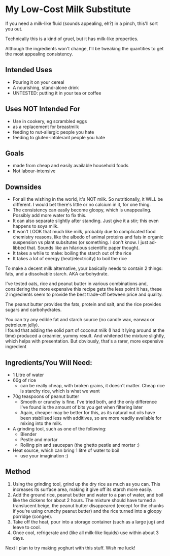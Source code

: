 My Low-Cost Milk Substitute
===========================

If you need a milk-like fluid (sounds appealing, eh?) in a pinch, this'll sort you out.

Technically this is a kind of gruel, but it has milk-like properties.

Although the ingredients won't change, I'll be tweaking the quantities to get the most appealing consistency.

Intended Uses
------

* Pouring it on your cereal
* A nourishing, stand-alone drink
* UNTESTED: putting it in your tea or coffee

Uses NOT Intended For
------

* Use in cookery, eg scrambled eggs
* as a replacement for breastmilk
* feeding to nut-allergic people you hate
* feeding to gluten-intolerant people you hate


Goals
----

* made from cheap and easily available household foods
* Not labour-intensive

Downsides
------

* For all the wishing in the world, it's NOT milk. So nutritionally, it WILL be different.
	I would bet there's little or no calcium in it, for one thing.
* The consistency can easily become gloopy, which is unappealing. Possibly add more water to fix this.
* It can also separate slightly after standing. Just give it a stir; this even happens to soya milk.
* It won't LOOK that much like milk, probably due to complicated food chemistry reasons,
	like the albedo of animal proteins and fats in organic suspension vs plant subsitutes
	(or something. I don't know. I just ad-libbed that. Sounds like an hilarious scientific paper though).
* It takes a while to make: boiling the starch out of the rice
* It takes a lot of energy (heat/electricity) to boil the rice


To make a decent milk alternative, your basically needs to contain 2 things:
fats, and a dissolvable starch. AKA carbohydrate.

I've tested oats, rice and peanut butter in various combinations and,
considering the more expensive this recipe gets the less point it has,
these 2 ingredients seem to provide the best trade-off between price and quality.

The peanut butter provides the fats, protein and salt,
and the rice provides sugars and carbohydrates.

You can try any edible fat and starch source (no candle wax, earwax or petroleum jelly).  
I found that adding the solid part of coconut milk (I had it lying around at the time) produced a creamier, yummy result.
And whitened the mixture slightly, which helps with presentation.
But obviously, that's a rarer, more expensive ingredient

Ingredients/You Will Need:
-------

* 1 Litre of water
* 60g of rice
	- can be really cheap, with broken grains, it doesn't matter. Cheap rice is starchy rice, which is what we want
* 70g teaspoons of peanut butter
	- Smooth or crunchy is fine. I've tried both, and the only difference I've found is the amount of bits you get when filtering later
	- Again, cheaper may be better for this, as its natural nut oils have been stabilised less with additives,
		so are more readily available for mixing into the milk.
* A grinding tool, such as one of the following:
	- Blender
	- Pestle and mortar
	- Rolling pin and saucepan (the ghetto pestle and mortar :)
* Heat source, which can bring 1 litre of water to boil
	- use your imagination :)

Method
----

1. Using the grinding tool, grind up the dry rice as much as you can. This increases its surface area,
	making it give off its starch more easily.
2. Add the ground rice, peanut butter and water to a pan of water, and boil like the dickens for about 2 hours.
	The mixture should have turned a translucent beige,
	the peanut butter disappeared (except for the chunks if you're using crunchy peanut butter)
	and the rice turned into a gloopy porridge (congee).
3. Take off the heat, pour into  a storage container (such as a large jug) and leave to cool.
4. Once cool, refrigerate and (like all milk-like liquids) use within about 3 days.

Next I plan to try making yoghurt with this stuff. Wish me luck!
